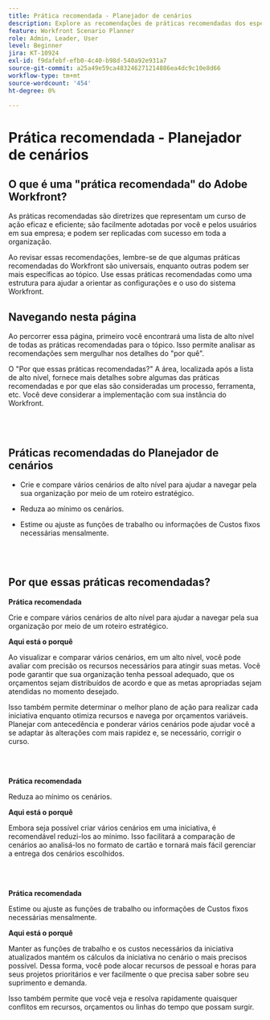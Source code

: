 ```yaml
---
title: Prática recomendada - Planejador de cenários
description: Explore as recomendações de práticas recomendadas dos especialistas da Adobe Workfront sobre a ferramenta Planejador de cenários.
feature: Workfront Scenario Planner
role: Admin, Leader, User
level: Beginner
jira: KT-10924
exl-id: f9dafebf-efb0-4c40-b98d-540a92e931a7
source-git-commit: a25a49e59ca483246271214886ea4dc9c10e8d66
workflow-type: tm+mt
source-wordcount: '454'
ht-degree: 0%

---
```


# Prática recomendada - Planejador de cenários

## O que é uma &quot;prática recomendada&quot; do Adobe Workfront?

As práticas recomendadas são diretrizes que representam um curso de ação eficaz e eficiente; são facilmente adotadas por você e pelos usuários em sua empresa; e podem ser replicadas com sucesso em toda a organização.

Ao revisar essas recomendações, lembre-se de que algumas práticas recomendadas do Workfront são universais, enquanto outras podem ser mais específicas ao tópico. Use essas práticas recomendadas como uma estrutura para ajudar a orientar as configurações e o uso do sistema Workfront.

## Navegando nesta página

Ao percorrer essa página, primeiro você encontrará uma lista de alto nível de todas as práticas recomendadas para o tópico. Isso permite analisar as recomendações sem mergulhar nos detalhes do &quot;por quê&quot;.

O &quot;Por que essas práticas recomendadas?&quot; A área, localizada após a lista de alto nível, fornece mais detalhes sobre algumas das práticas recomendadas e por que elas são consideradas um processo, ferramenta, etc. Você deve considerar a implementação com sua instância do Workfront.

</br>
</br>

## Práticas recomendadas do Planejador de cenários

* Crie e compare vários cenários de alto nível para ajudar a navegar pela sua organização por meio de um roteiro estratégico.

* Reduza ao mínimo os cenários.

* Estime ou ajuste as funções de trabalho ou informações de Custos fixos necessárias mensalmente.

</br>
</br>

## Por que essas práticas recomendadas?

**Prática recomendada**

Crie e compare vários cenários de alto nível para ajudar a navegar pela sua organização por meio de um roteiro estratégico.



**Aqui está o porquê**

Ao visualizar e comparar vários cenários, em um alto nível, você pode avaliar com precisão os recursos necessários para atingir suas metas. Você pode garantir que sua organização tenha pessoal adequado, que os orçamentos sejam distribuídos de acordo e que as metas apropriadas sejam atendidas no momento desejado.



Isso também permite determinar o melhor plano de ação para realizar cada iniciativa enquanto otimiza recursos e navega por orçamentos variáveis. Planejar com antecedência e ponderar vários cenários pode ajudar você a se adaptar às alterações com mais rapidez e, se necessário, corrigir o curso.

</br>
</br>

**Prática recomendada**

Reduza ao mínimo os cenários.



**Aqui está o porquê**

Embora seja possível criar vários cenários em uma iniciativa, é recomendável reduzi-los ao mínimo. Isso facilitará a comparação de cenários ao analisá-los no formato de cartão e tornará mais fácil gerenciar a entrega dos cenários escolhidos.

</br>
</br>

**Prática recomendada**

Estime ou ajuste as funções de trabalho ou informações de Custos fixos necessárias mensalmente.

**Aqui está o porquê**

Manter as funções de trabalho e os custos necessários da iniciativa atualizados mantém os cálculos da iniciativa no cenário o mais precisos possível. Dessa forma, você pode alocar recursos de pessoal e horas para seus projetos prioritários e ver facilmente o que precisa saber sobre seu suprimento e demanda.



Isso também permite que você veja e resolva rapidamente quaisquer conflitos em recursos, orçamentos ou linhas do tempo que possam surgir.
